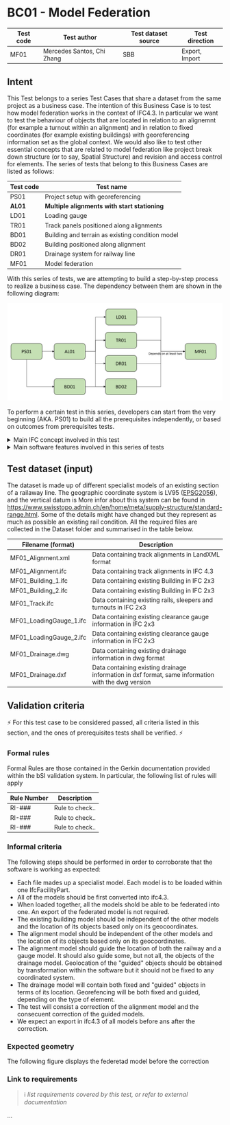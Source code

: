 # BC01 - Model Federation

| Test code | Test author     | Test dataset source | Test direction |
|-----------|-----------------|---------------------|----------------|
| MF01      | Mercedes Santos, Chi Zhang             | SBB                 | Export, Import         |



## Intent

This Test belongs to a series Test Cases that share a dataset from the same project as a business case. 
The intention of this Business Case is to test how model federation works in the context of IFC4.3. 
In particular we want to test the behaviour of objects that are located in relation to an alignemnt (for example a turnout within an alignment) and in relation to fixed coordinates (for example existing buildings) with georeferencing information set as the global context.
We would also like to test other essential concepts that are related to model federation like project break down structure (or to say, Spatial Structure) and revision and access control for elements.
The series of tests that belong to this Business Cases are listed as follows:

| Test code | Test name     | 
|-----------|-----------------|
| PS01      | Project setup with georeferencing |
| **AL01**      | **Multiple alignments with start stationing** |
| LD01      | Loading gauge|
| TR01      | Track panels positioned along alignments |
| BD01      | Building and terrain as existing condition model |
| BD02      | Building positioned along alignment |
| DR01      | Drainage system for railway line |
| MF01      | Model federation|


With this series of tests, we are attempting to build a step-by-step process to realize a business case.
The dependency between them are shown in the following diagram:

![Alt text](Dataset/Test_case_dependency.PNG "Dependency between tests")

To perform a certain test in this series, developers can start from the very beginning (AKA. PS01) to build all the prerequisites independently, or based on outcomes from prerequisites tests.

<details>
	<summary>Main IFC concept involved in this test</summary> 

The concept templates that are focused by this series of tests are listed as follows. Specific concept templates that are focused by this test are in Bold.

- [Project Global Positioning](https://ifc43-docs.standards.buildingsmart.org/IFC/RELEASE/IFC4x3/HTML/concepts/Project_Context/Project_Global_Positioning/content.html)
- [**Alignment Layout**](https://ifc43-docs.standards.buildingsmart.org/IFC/RELEASE/IFC4x3/HTML/concepts/Object_Composition/Nesting/Alignment_Layout/content.html)
- [Spatial Structure](https://ifc43-docs.standards.buildingsmart.org/IFC/RELEASE/IFC4x3/HTML/concepts/Object_Connectivity/Spatial_Structure/content.html)
- [Spatial Decomposition](https://ifc43-docs.standards.buildingsmart.org/IFC/RELEASE/IFC4x3/HTML/concepts/Object_Composition/Aggregation/Spatial_Decomposition/content.html)
- [Alignment Geometry](https://ifc43-docs.standards.buildingsmart.org/IFC/RELEASE/IFC4x3/HTML/concepts/Product_Shape/Product_Geometric_Representation/Alignment_Geometry/content.html)
- [Product Linear Placement](https://ifc43-docs.standards.buildingsmart.org/IFC/RELEASE/IFC4x3/HTML/concepts/Product_Shape/Product_Placement/Product_Linear_Placement/content.html)
- [Product Local Placement](https://ifc43-docs.standards.buildingsmart.org/IFC/RELEASE/IFC4x3/HTML/concepts/Product_Shape/Product_Placement/Product_Local_Placement/content.html)
- [Revision Control](https://ifc43-docs.standards.buildingsmart.org/IFC/RELEASE/IFC4x3/HTML/concepts/Object_Attributes/Revision_Control/content.html)
- [Software Identity](https://ifc43-docs.standards.buildingsmart.org/IFC/RELEASE/IFC4x3/HTML/concepts/Object_Attributes/Software_Identity/content.html)
- [Element Decomposition](https://ifc43-docs.standards.buildingsmart.org/IFC/RELEASE/IFC4x3/HTML/concepts/Object_Composition/Aggregation/Element_Decomposition/content.html)
- [Body Tessellation Geometry](https://ifc43-docs.standards.buildingsmart.org/IFC/RELEASE/IFC4x3/HTML/concepts/Product_Shape/Product_Geometric_Representation/Body_Geometry/Body_Tessellation_Geometry/content.html)
- [Body Advanced Swept Solid Geometry](https://ifc43-docs.standards.buildingsmart.org/IFC/RELEASE/IFC4x3/HTML/concepts/Product_Shape/Product_Geometric_Representation/Body_Geometry/Body_AdvancedSweptSolid_Geometry/content.html)
- [Clearance Geometry](https://ifc43-docs.standards.buildingsmart.org/IFC/RELEASE/IFC4x3/HTML/concepts/Product_Shape/Product_Geometric_Representation/Clearance_Geometry/content.html)
- [Object Nesting](https://ifc43-docs.standards.buildingsmart.org/IFC/RELEASE/IFC4x3/HTML/concepts/Object_Composition/Nesting/Object_Nesting/content.html)
- [Product Relative Positioning](https://ifc43-docs.standards.buildingsmart.org/IFC/RELEASE/IFC4x3/HTML/concepts/Object_Connectivity/Product_Relative_Positioning/content.html)

</details>
<details>
	<summary>Main software features involved in this series of tests</summary> 

- Map coordinate system
- Ownership and revision control
- Model referencing
- Element merging and update
- Model integration and display
- Model filter and hide
</details>


## Test dataset (input)

The dataset is made up of different specialist models of an existing section of a railaway line. The geographic coordinate system is LV95 ([EPSG2056](https://epsg.io/2056)), and the vertical datum is  More infor about this system can be found in https://www.swisstopo.admin.ch/en/home/meta/supply-structure/standard-range.html. Some of the details might have changed but they represent as much as possible an existing rail condition. 
All the required files are collected in the Dataset folder and summarised in the table below.

| Filename (format)         | Description                                                        |
|---------------------------|--------------------------------------------------------------------|
| MF01_Alignment.xml    |    Data containing track alignments in LandXML format                                   |
| MF01_Alignment.ifc    |    Data containing track alignments in IFC 4.3                                  |
| MF01_Building_1.ifc        | Data containing existing Building in IFC 2x3                       |
| MF01_Building_2.ifc        | Data containing existing Building in IFC 2x3                      |
| MF01_Track.ifc         | Data containing existing rails, sleepers and turnouts in IFC 2x3   |
| MF01_LoadingGauge_1.ifc              | Data containing existing clearance gauge information in IFC 2x3   |
| MF01_LoadingGauge_2.ifc              | Data containing existing clearance gauge information in IFC 2x3    |
| MF01_Drainage.dwg     | Data containing existing drainage information in dwg format           |
| MF01_Drainage.dxf     | Data containing existing drainage information in dxf format, same information with the dwg version           |

## Validation criteria
⚡ For this test case to be considered passed, all criteria listed in this section, and the ones of prerequisites tests shall be verified. ⚡

### Formal rules
Formal Rules are those contained in the Gerkin documentation provided within the bSI validation system. In particular, the following list of rules will apply

|Rule Number                | Description                                                        |
|---------------------------|--------------------------------------------------------------------|
| RI-###                    | Rule to check..                                                    |
| RI-###                    | Rule to check..                                                    | 
| RI-###                    | Rule to check..                                                    |


### Informal criteria
The following steps should be performed in order to corroborate that the software is working as expected:

- Each file mades up a specialist model. Each model is to be loaded within one IfcFacilityPart.
- All of the models should be first converted into ifc4.3.
- When loaded together, all the models shold be able to be federated into one. An export of the federated model is not required.
- The existing building model should be independent of the other models and the location of its objects based only on its geocoordinates.
- The alignment model should be independent of the other models and the location of its objects based only on its geocoordinates.
- The alignment model should guide the location of both the railway and a gauge model. It should also guide some, but not all, the objects of the drainage model. Geolocation of the "guided" objects should be obtained by transformation within the software but it should not be fixed to any coordinated system.
- The drainage model will contain both fixed and "guided" objects in terms of its location. Georefencing will be both fixed and guided, depending on the type of element.
- The test will consist a correction of the alignment model and the consecuent correction of the guided models.
- We expect an export in ifc4.3 of all models before ans after the correction.


### Expected geometry
The following figure displays the federetad model before the correction



### Link to requirements
>:information_source: *list requirements covered by this test, or refer to external documentation*

...
